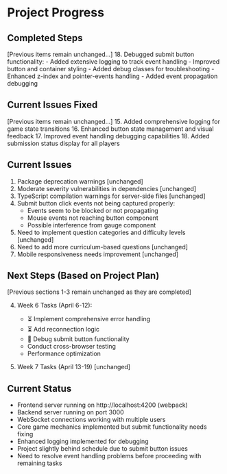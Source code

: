 # Project Progress

## Completed Steps
[Previous items remain unchanged...]
18. Debugged submit button functionality:
    - Added extensive logging to track event handling
    - Improved button and container styling
    - Added debug classes for troubleshooting
    - Enhanced z-index and pointer-events handling
    - Added event propagation debugging

## Current Issues Fixed
[Previous items remain unchanged...]
15. Added comprehensive logging for game state transitions
16. Enhanced button state management and visual feedback
17. Improved event handling debugging capabilities
18. Added submission status display for all players

## Current Issues
1. Package deprecation warnings [unchanged]
2. Moderate severity vulnerabilities in dependencies [unchanged]
3. TypeScript compilation warnings for server-side files [unchanged]
4. Submit button click events not being captured properly:
   - Events seem to be blocked or not propagating
   - Mouse events not reaching button component
   - Possible interference from gauge component
5. Need to implement question categories and difficulty levels [unchanged]
6. Need to add more curriculum-based questions [unchanged]
7. Mobile responsiveness needs improvement [unchanged]

## Next Steps (Based on Project Plan)
[Previous sections 1-3 remain unchanged as they are completed]

4. Week 6 Tasks (April 6-12):
   - ⏳ Implement comprehensive error handling
   - ⏳ Add reconnection logic
   - 🔄 Debug submit button functionality
   - Conduct cross-browser testing
   - Performance optimization

5. Week 7 Tasks (April 13-19) [unchanged]

## Current Status
- Frontend server running on http://localhost:4200 (webpack)
- Backend server running on port 3000
- WebSocket connections working with multiple users
- Core game mechanics implemented but submit functionality needs fixing
- Enhanced logging implemented for debugging
- Project slightly behind schedule due to submit button issues
- Need to resolve event handling problems before proceeding with remaining tasks 